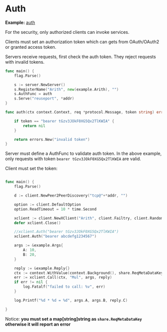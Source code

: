 # Auth

**Example:** [auth](https://github.com/rpcx-ecosystem/rpcx-examples3/tree/master/auth)

For the security, only authorized clients can invoke services.

Clients must set an authorization token which can gets from OAuth/OAuth2 or granted access token.

Servers receive requests, first check  the auth token. They reject requests with invalid tokens.

```go
func main() {
	flag.Parse()

	s := server.NewServer()
	s.RegisterName("Arith", new(example.Arith), "")
	s.AuthFunc = auth
	s.Serve("reuseport", *addr)
}

func auth(ctx context.Context, req *protocol.Message, token string) error {

	if token == "bearer tGzv3JOkF0XG5Qx2TlKWIA" {
		return nil
	}

	return errors.New("invalid token")
}
```

Server must define a AuthFunc to validate auth token. In the above example, only requests with token `bearer tGzv3JOkF0XG5Qx2TlKWIA` are valid.


Client must set the token:

```go

func main() {
	flag.Parse()

	d := client.NewPeer2PeerDiscovery("tcp@"+*addr, "")

	option := client.DefaultOption
	option.ReadTimeout = 10 * time.Second

	xclient := client.NewXClient("Arith", client.Failtry, client.RandomSelect, d, option)
	defer xclient.Close()

	//xclient.Auth("bearer tGzv3JOkF0XG5Qx2TlKWIA")
	xclient.Auth("bearer abcdefg1234567")

	args := &example.Args{
		A: 10,
		B: 20,
	}

	reply := &example.Reply{}
	ctx := context.WithValue(context.Background(), share.ReqMetaDataKey, make(map[string]string))
	err := xclient.Call(ctx, "Mul", args, reply)
	if err != nil {
		log.Fatalf("failed to call: %v", err)
	}

	log.Printf("%d * %d = %d", args.A, args.B, reply.C)

}
```

Notice: **you must set a map[string]string as `share.ReqMetaDataKey` otherwise it will report an error**